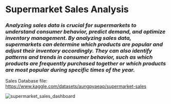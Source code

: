 # Supermarket Sales Analysis


### *Analyzing sales data is crucial for supermarkets to understand consumer behavior, predict demand, and optimize inventory management. By analyzing sales data, supermarkets can determine which products are popular and adjust their inventory accordingly. They can also identify patterns and trends in consumer behavior, such as which products are frequently purchased together or which products are most popular during specific times of the year.*

Sales Database file: https://www.kaggle.com/datasets/aungpyaeap/supermarket-sales

![supermarket_sales_dashboard](https://github.com/sneha1803/supermketsalesanalysis/assets/139860645/0cf32e58-c56f-4c9c-8f04-45e5c05c0e3d)
